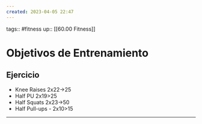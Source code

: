 ```yaml
---
created: 2023-04-05 22:47
---
```

tags:: #fitness
up:: [[60.00 Fitness]]
# Objetivos de Entrenamiento

## Ejercicio
- Knee Raises 2x22->25
- Half PU 2x19>25
- Half Squats 2x23->50
- Half Pull-ups - 2x10>15

___
